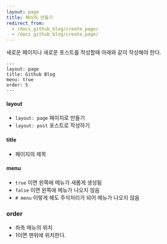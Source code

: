 ```yaml
---
layout: page
title: 페이지 만들기
redirect_from:
  - /docs_github_blog/create_page/
  - /docs_github_blog/create_page/
---
```



새로운 페이지나 새로운 포스트를 작성할때 아래와 같이 작성해야 한다.

```
---
layout: page
title: Github Blog
menu: true
order: 5
---
```

#### layout
- `layout: page` 페이지로 만들기 
- `layout: post` 포스트로 작성하기 

#### title
- 페이지의 제목

#### menu
- `true` 이면 왼쪽에 메뉴가 새롭게 생성됨
- `false` 이면 왼쪽에 메뉴가 나오지 않음
- `# menu` 이렇게 해도 주석처리가 되어 메뉴가 나오지 않음

### order
- 좌측 메뉴의 위치
- 1이면 맨위에 위치한다.
